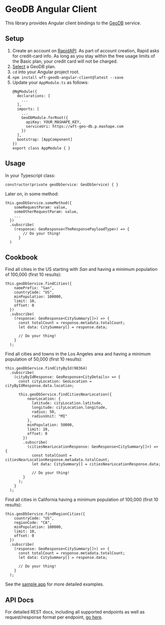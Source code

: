 # GeoDB Angular Client

This library provides Angular client bindings to the [GeoDB](https://rapidapi.com/user/wirefreethought/package/GeoDB) service.

## Setup

1. Create an account on [RapidAPI](https://rapidapi.com). As part of account creation, Rapid asks for credit-card info. As long as you stay within the free usage limits of the Basic plan, your credit card will not be charged.
2. [Select](https://rapidapi.com/user/wirefreethought/package/GeoDB/pricing) a GeoDB plan.
3. ``cd`` into your Angular project root.
4. ``npm install wft-geodb-angular-client@latest --save``
5. Update your ``AppModule.ts`` as follows:
    ```
    @NgModule({
      declarations: [
        ...
      ],
      imports: [
        ...
        GeoDbModule.forRoot({
          apiKey: YOUR_MASHAPE_KEY,
          serviceUri: https://wft-geo-db.p.mashape.com
        })
      ],
      bootstrap: [AppComponent]
    })
    export class AppModule { }
    ```

## Usage

In your Typescript class:

``constructor(private geoDbService: GeoDbService) { }``

Later on, in some method:

```
this.geoDbService.someMethod({
    someRequestParam: value,
    someOtherRequestParam: value,
    ...
  })
  .subscribe(
    (response: GeoResponse<TheResponsePayloadType>) => {
        // Do your thing!
      }
  )
```

## Cookbook

Find all cities in the US starting with *San* and having a minimum population of 100,000 (first 10 results):
```
this.geoDbService.findCities({
    namePrefix: "San", 
    countryCode: "US", 
    minPopulation: 100000, 
    limit: 10, 
    offset: 0
  })
  .subscribe(
    (response: GeoResponse<CitySummary[]>) => {
      const totalCount = response.metadata.totalCount;
      let data: CitySummary[] = response.data;
      
      // Do your thing!
    }
  );
```

Find all cities and towns in the Los Angeles area and having a minimum population of 50,000 (first 10 results):
```
this.geoDbService.findCityById(98364)
  .subscribe(
    (cityByIdResponse: GeoResponse<CityDetails> => {
      const cityLocation: GeoLocation = cityByIdResponse.data.location;
  
      this.geoDbService.findCitiesNearLocation({
          nearLocation: {
            latitude: cityLocation.latitude,
            longitude: cityLocation.longitude,
            radius: 50,
            radiusUnit: "MI"
          }, 
          minPopulation: 50000, 
          limit: 10, 
          offset: 0          
        })
        .subscribe(
          (citiesNearLocationResponse: GeoResponse<CitySummary[]>) => {
            const totalCount = citiesNearLocationResponse.metadata.totalCount;
            let data: CitySummary[] = citiesNearLocationResponse.data;
            
            // Do your thing!
        }
      );    
    }
  );
```

Find all cities in California having a minimum population of 100,000 (first 10 results):
```
this.geoDbService.findRegionCities({
    countryCode: "US",
    regionCode: "CA",
    minPopulation: 100000,
    limit: 10, 
    offset: 0           
  })
  .subscribe(
    (response: GeoResponse<CitySummary[]>) => {
      const totalCount = response.metadata.totalCount;
      let data: CitySummary[] = response.data;
      
      // Do your thing!
    }
  );

```

See the [sample app](https://github.com/wirefreethought/geo-db-sample-angular-app) for more detailed examples.

## API Docs
For detailed REST docs, including all supported endpoints as well as request/response format per endpoint, [go here](https://wirefreethought.github.io/geo-db-docs/).
